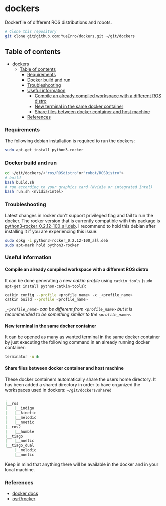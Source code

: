 # dockers

Dockerfile of different ROS distributions and robots.

```sh
# Clone this repository
git clone git@github.com:YueErro/dockers.git ~/git/dockers
```

## Table of contents

- [dockers](#dockers)
  - [Table of contents](#table-of-contents)
    - [Requirements](#requirements)
    - [Docker build and run](#docker-build-and-run)
    - [Troubleshooting](#troubleshooting)
    - [Useful information](#useful-information)
      - [Compile an already compiled workspace with a different ROS distro](#compile-an-already-compiled-workspace-with-a-different-ros-distro)
      - [New terminal in the same docker container](#new-terminal-in-the-same-docker-container)
      - [Share files between docker container and host machine](#share-files-between-docker-container-and-host-machine)
    - [References](#references)

### Requirements

The following debian installation is required to run the dockers:

```sh
sudo apt-get install python3-rocker
```

### Docker build and run

```sh
cd ~/git/dockers/<"ros/ROSdistro"or"robot/ROSDistro">
# build
bash build.sh
# run according to your graphics card (Nvidia or integrated Intel)
bash run.sh <nvidia/intel>
```

### Troubleshooting

Latest changes in rocker don't support privileged flag and fail to run the docker. The rocker version that is currently compatible with this package is [python3-rocker_0.2.12-100_all.deb](https://gitlab/YueErro/my_dockers/python3-rocker_0.2.12-100_all.deb). I recommend to hold this debian after installing it if you are experiencing this issue:

```bash
sudo dpkg -i python3-rocker_0.2.12-100_all.deb
sudo apt-mark hold python3-rocker
```

### Useful information

#### Compile an already compiled workspace with a different ROS distro

It can be done generating a new *catkin profile* using `catkin_tools` (`sudo apt-get install python-catkin-tools`):

```bash
catkin config --profile <profile_name> -x _<profile_name>
catkin build --profile <profile_name>
```

*`_<profile_name>` can be different from `<profile_name>` but it is recommended to be something similar to the `<profile_name>`.*

#### New terminal in the same docker container

It can be opened as many as wanted terminal in the same docker container by just executing the following command in an already running docker container:

```sh
terminator -u &
```

#### Share files between docker container and host machine

These docker containers automatically share the users home directory. It has been added a shared directory in order to have organized the workspaces used in dockers: `~/git/dockers/shared`

```sh
.
|__ros
|   |__indigo
|   |__kinetic
|   |__melodic
|   |__noetic
|__ros2
|   |__humble
|__tiago
|   |__noetic
|__tiago_dual
    |__melodic
    |__noetic
```

Keep in mind that anything there will be available in the docker and in your local machine.

### References

- [docker docs](https://docs.docker.com/engine/install/ubuntu/)
- [osrf/rocker](https://github.com/osrf/rocker)
